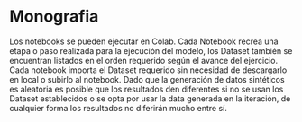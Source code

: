 # Monografia

Los notebooks se pueden ejecutar en Colab. Cada Notebook recrea una etapa o paso realizada para la ejecución del modelo, los Dataset también se encuentran listados en el orden requerido según el avance del ejercicio. Cada notebook importa el Dataset requerido sin necesidad de descargarlo en local o subirlo al notebook. Dado que la generación de datos sintéticos es aleatoria es posible que los resultados den diferentes si no se usan los Dataset establecidos o se opta por usar la data generada en la iteración, de cualquier forma los resultados no diferirán mucho entre sí.
